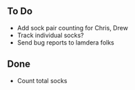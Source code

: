 ## To Do

- Add sock pair counting for Chris, Drew
- Track individual socks?
- Send bug reports to lamdera folks

## Done

- Count total socks
